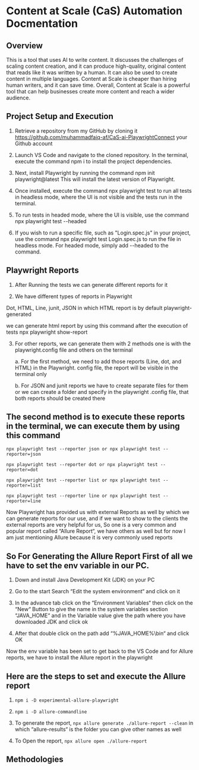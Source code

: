 # Content at Scale (CaS) Automation Docmentation

## Overview 

This is a tool that uses AI to write content. It discusses the challenges of scaling content creation, and it can produce high-quality, original content that reads like it was written by a human. It can also be used to create content in multiple languages. Content at Scale is cheaper than hiring human writers, and it can save time. Overall, Content at Scale is a powerful tool that can help businesses create more content and reach a wider audience.


## Project Setup and Execution

1. Retrieve a repository from my GitHub by cloning it https://github.com/muhammadfaiq-af/CaS-ai-PlaywrightConnect your Github account 

2. Launch VS Code and navigate to the cloned repository. In the terminal, execute the command npm i to install the project dependencies.

3. Next, install Playwright by running the command npm init playwright@latest This will install the latest version of Playwright.

4. Once installed, execute the command npx playwright test to run all tests in headless mode, where the UI is not visible and the tests run in the terminal.

5. To run tests in headed mode, where the UI is visible, use the command npx playwright test --headed

6. If you wish to run a specific file, such as "Login.spec.js" in your project, use the command npx playwright test Login.spec.js to run the file in headless mode. For headed mode, simply add --headed to the command.

## Playwright Reports

1. After Running the tests we can generate different reports for it 

2. We have different types of reports in Playwright

Dot, HTML, Line, junit, JSON in which HTML report is by default playwright-generated

we can generate html report by using this command after the execution of tests npx playwright show-report

3. For other reports, we can generate them with 2 methods one is with the playwright.config file and others on the terminal 

    a. For the first method, we need to add those reports (Line, dot, and HTML) in the Playwright. config file, the report will be visible in the terminal only

    b. For JSON and junit reports we have to create separate files for them or we can create a folder and specify in the playwright .config file, that both reports should be created there 

## The second method is to execute these reports in the terminal, we can execute them by using this command 

`npx playwright test --reporter json or npx playwright test --reporter=json` 

`npx playwright test --reporter dot or npx playwright test --reporter=dot`

`npx playwright test --reporter list or npx playwright test --reporter=list`

`npx playwright test --reporter line or npx playwright test --reporter=line`

Now Playwright has provided us with external Reports as well by which we can generate reports for our use, and if we want to show to the clients the external reports are very helpful for us, So one is a very common and popular report called “Allure Report“, we have others as well but for now I am just mentioning Allure because it is very commonly used reports 

## So For Generating the Allure Report First of all we have to set the env variable in our PC.

1. Down and install Java Development Kit (JDK) on your PC 

2. Go to the start Search “Edit the system environment“ and click on it

3. In the advance tab click on the “Environment Variables“ then click on the “New“ Button to give the name in the system variables section “JAVA_HOME“ and in the Variable value give the path where you have downloaded JDK and click ok

4. After that double click on the path add “%JAVA_HOME%\bin“ and click OK

Now the env variable has been set to get back to the VS Code and for Allure reports, we have to install the Allure report in the playwright 

## Here are the steps to set and execute the Allure report

1. `npm i -D experimental-allure-playwright`

2. `npm i -D allure-commandline`

3. To generate the report, `npx allure generate ./allure-report --clean`  in which “allure-results“ is the folder you can give other names as well 

4. To Open the report, `npx allure open ./allure-report`


## Methodologies

   [Editor]: <https://code.visualstudio.com/>
   [node.js]: <http://nodejs.org>
   [Git Bash]: <https://git-scm.com/downloads/>
   [javascript]: <https://www.javascript.com/>
   [Playwrihgt]: <https://playwright.dev/>
   [Allure Report]: <https://allurereport.org/>

